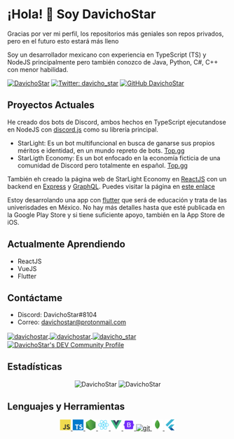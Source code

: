 # ¡Hola! 👋 Soy DavichoStar

Gracias por ver mi perfil, los repositorios más geniales son repos privados, pero en el futuro esto estará más lleno

Soy un desarrollador mexicano con experiencia en TypeScript (TS) y NodeJS principalmente pero también conozco de Java, Python, C#, C++ con menor habilidad.

[![DavichoStar](https://komarev.com/ghpvc/?username=DavichoStar&color=00ae86&label=Vistas+Del+Perfil)](https://github.com/DavichoStar) [![Twitter: davicho_star](https://img.shields.io/twitter/follow/davicho_star?style=social)](https://twitter.com/davicho_star) [![GitHub DavichoStar](https://img.shields.io/github/followers/DavichoStar?label=follow&style=social)](https://github.com/DavichoStar)


## Proyectos Actuales
He creado dos bots de Discord, ambos hechos en TypeScript ejecutandose en NodeJS con [discord.js](https://discord.js.org/) como su librería principal.
- StarLight: Es un bot multifuncional en busca de ganarse sus propios méritos e identidad, en un mundo repreto de bots. [Top.gg](https://top.gg/bot/517786947171909643)
- StarLigth Economy: Es un bot enfocado en la economía ficticia de una comunidad de Discord pero totalmente en español. [Top.gg](https://top.gg/bot/696723299459268728)

También eh creado la página web de StarLight Economy en [ReactJS](https://es.reactjs.org/) con un backend en [Express](https://www.npmjs.com/package/express) y [GraphQL](https://graphql.org/). Puedes visitar la página en [este enlace](http://starlight-economy.live/)

Estoy desarrolando una app con [flutter](https://esflutter.dev/) que será de educación y trata de las univerisdades en México. No hay más detalles hasta que esté publicada en la Google Play Store y si tiene suficiente apoyo, también en la App Store de iOS.

## Actualmente Aprendiendo

- ReactJS
- VueJS
- Flutter

## Contáctame

- Discord: DavichoStar#8104
- Correo: davichostar@protonmail.com
<p align="left">
  <a href="https://linkedin.com/in/erick-david-flores-escobar-3b9a0aa4/" target="blank">
      <img align="center" src="https://cdn.jsdelivr.net/npm/simple-icons@4.16.0/icons/linkedin.svg" alt="davichostar" height="32" width="32" />
  </a>
  <a href="https://instagram.com/davichostar" target="blank">
    <img align="center" src="https://cdn.jsdelivr.net/npm/simple-icons@3.0.1/icons/instagram.svg" alt="davichostar" height="32" width="32" />
  </a>
  <a href="https://twitter.com/davicho_star" target="blank">
    <img align="center" src="https://cdn.jsdelivr.net/npm/simple-icons@4.16.0/icons/twitter.svg" alt="davicho_star" height="32" width="32" />
  </a>
  <a href="https://dev.to/davichostar">
    <img align="center"  src="https://d2fltix0v2e0sb.cloudfront.net/dev-badge.svg" alt="DavichoStar's DEV Community Profile" height="32" width="32">
  </a>
</p>

## Estadísticas

<p align="center">
  <img align="center" src="https://github-readme-stats.vercel.app/api?username=DavichoStar&show_icons=true&count_private=true&theme=vue-dark" alt="DavichoStar" height="150" />
  <img align="center" src="https://github-readme-stats.vercel.app/api/top-langs?username=DavichoStar&theme=vue-dark&layout=compact" alt="DavichoStar" height="150" /> 
</p>

## Lenguajes y Herramientas

<p align="center">
  <a href="https://developer.mozilla.org/en-US/docs/Web/JavaScript" target="_blank">
    <img src="https://raw.githubusercontent.com/devicons/devicon/master/icons/javascript/javascript-original.svg" alt="javascript" width="25" height="25"/>
  </a> <a href="https://www.typescriptlang.org/" target="_blank">
    <img src="https://raw.githubusercontent.com/devicons/devicon/master/icons/typescript/typescript-original.svg" alt="typescript" width="25" height="25"/>
  </a> <a href="" target="_blank">
    <img src="https://raw.githubusercontent.com/devicons/devicon/master/icons/nodejs/nodejs-original.svg" alt="nodejs" width="25" height="25"/>
  </a> <a href="https://reactjs.org/" target="_blank">
    <img src="https://raw.githubusercontent.com/devicons/devicon/master/icons/react/react-original.svg" alt="react" width="25" height="25"/>
  </a> <a href="https://vuejs.org/" target="_blank">
    <img src="https://raw.githubusercontent.com/devicons/devicon/master/icons/vuejs/vuejs-original.svg" alt="vuejs" width="25" height="25"/> 
  </a> <a href="https://getbootstrap.com" target="_blank">
  <img src="https://raw.githubusercontent.com/devicons/devicon/master/icons/bootstrap/bootstrap-plain.svg" alt="bootstrap" width="25" height="25"/>
  </a> <a href="https://git-scm.com/" target="_blank">
    <img src="https://www.vectorlogo.zone/logos/git-scm/git-scm-icon.svg" alt="git" width="25" height="25"/>
  </a> <a href="https://www.mongodb.com/" target="_blank">
    <img src="https://raw.githubusercontent.com/devicons/devicon/master/icons/mongodb/mongodb-original.svg" alt="mongodb" width="25" height="25"/>
  </a> <a href="https://flutter.dev/" target="_blank">
    <img src="https://raw.githubusercontent.com/devicons/devicon/master/icons/flutter/flutter-original.svg" alt="flutter" width="25" height="25"/>
  </a>
</p>
